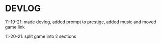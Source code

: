 # DEVLOG

11-19-21: made devlog, added prompt to prestige, added music and moved game link

11-20-21: split game into 2 sections
